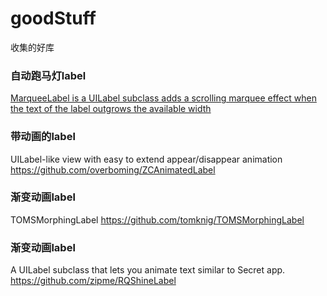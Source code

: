 # goodStuff
收集的好库


### 自动跑马灯label
[MarqueeLabel is a UILabel subclass adds a scrolling marquee effect when the text of the label outgrows the available width](https://github.com/cbpowell/MarqueeLabel)

### 带动画的label
UILabel-like view with easy to extend appear/disappear animation
https://github.com/overboming/ZCAnimatedLabel

### 渐变动画label
TOMSMorphingLabel
https://github.com/tomknig/TOMSMorphingLabel

### 渐变动画label
A UILabel subclass that lets you animate text similar to Secret app.
https://github.com/zipme/RQShineLabel
